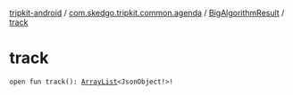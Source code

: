 [tripkit-android](../../index.md) / [com.skedgo.tripkit.common.agenda](../index.md) / [BigAlgorithmResult](index.md) / [track](./track.md)

# track

`open fun track(): `[`ArrayList`](https://docs.oracle.com/javase/7/docs/api/java/util/ArrayList.html)`<JsonObject!>!`